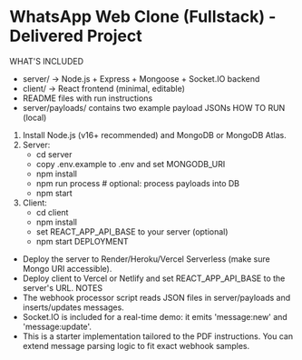WhatsApp Web Clone (Fullstack) - Delivered Project
================================================
WHAT'S INCLUDED
- server/      -> Node.js + Express + Mongoose + Socket.IO backend
- client/      -> React frontend (minimal, editable)
- README files with run instructions
- server/payloads/ contains two example payload JSONs
HOW TO RUN (local)
1. Install Node.js (v16+ recommended) and MongoDB or MongoDB Atlas.
2. Server:
   - cd server
   - copy .env.example to .env and set MONGODB_URI
   - npm install
   - npm run process   # optional: process payloads into DB
   - npm start
3. Client:
   - cd client
   - npm install
   - set REACT_APP_API_BASE to your server (optional)
   - npm start
DEPLOYMENT
- Deploy the server to Render/Heroku/Vercel Serverless (make sure Mongo URI accessible).
- Deploy client to Vercel or Netlify and set REACT_APP_API_BASE to the server's URL.
NOTES
- The webhook processor script reads JSON files in server/payloads and inserts/updates messages.
- Socket.IO is included for a real-time demo: it emits 'message:new' and 'message:update'.
- This is a starter implementation tailored to the PDF instructions. You can extend message parsing logic to fit exact webhook samples.
